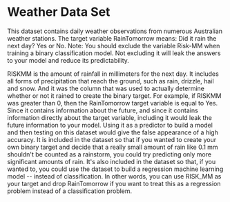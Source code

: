 # Weather Data Set

This dataset contains daily weather observations from numerous Australian weather stations.
The target variable RainTomorrow means: Did it rain the next day? Yes or No.
Note: You should exclude the variable Risk-MM when training a binary classification model. Not excluding it will leak the answers to your model and reduce its predictability.


RISKMM is the amount of rainfall in millimeters for the next day. It includes all forms of precipitation that reach the ground, such as rain, drizzle, hail and snow. And it was the column that was used to actually determine whether or not it rained to create the binary target. For example, if RISKMM was greater than 0, then the RainTomorrow target variable is equal to Yes.
Since it contains information about the future, and since it contains information directly about the target variable, including it would leak the future information to your model. Using it as a predictor to build a model and then testing on this dataset would give the false appearance of a high accuracy.
It is included in the dataset so that if you wanted to create your own binary target and decide that a really small amount of rain like 0.1 mm shouldn't be counted as a rainstorm, you could try predicting only more significant amounts of rain.
It's also included in the dataset so that, if you wanted to, you could use the dataset to build a regression machine learning model -- instead of classification. In other words, you can use RISK_MM as your target and drop RainTomorrow if you want to treat this as a regression problem instead of a classification problem.


